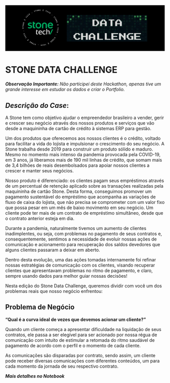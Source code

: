<img src="images/stone-data-challenge-header.png">

# STONE DATA CHALLENGE 
***Observação Importante:*** _Não participei deste Hackathon, apenas tive um grande interesse em estudar os dados e criar o Portfolio._

## *Descrição do Case*:
A Stone tem como objetivo ajudar o empreendedor brasileiro a vender, 
gerir e crescer seu negócio através dos nossos produtos e serviços que vão desde a maquininha de cartão de crédito à sistemas ERP para gestão.

Um dos produtos que oferecemos aos nossos clientes é o crédito, voltado para facilitar a vida do lojista e impulsionar o crescimento do seu negócio. 
A Stone trabalha desde 2019 para construir um produto sólido e maduro. Mesmo no momento mais intenso da pandemia provocada pela COVID-19, em 3 anos, 
já liberamos mais de 190 mil linhas de crédito, que somam mais de 3,4 bilhões de reais desembolsados para apoiar nossos clientes a crescer e manter seus negócios.

Nosso produto é diferenciado: os clientes pagam seus empréstimos através de um percentual de retenção aplicado sobre as transações realizadas pela 
maquininha de cartão Stone. Desta forma, conseguimos promover um pagamento sustentável do empréstimo que acompanha as variações de fluxo de caixa do lojista, 
que não precisa se comprometer com um valor fixo que possa pesar em um mês de baixo movimento em seu negócio. Um cliente pode ter mais de um contrato de empréstimo simultâneo, desde que o contrato anterior esteja em dia.

Durante a pandemia, naturalmente tivemos um aumento de clientes inadimplentes, ou seja, com problemas no pagamento de seus contratos e, consequentemente, 
sentimos a necessidade de evoluir nossas ações de comunicação e acionamento para recuperação dos saldos devedores que alguns 
clientes passaram a deixar em aberto.

Dentro desta evolução, uma das ações tomadas internamente foi refinar nossas estratégias de comunicação com os clientes, 
visando recuperar clientes que apresentavam problemas no ritmo de pagamento, e claro, sempre usando dados para melhor guiar nossas decisões!

Nesta edição do Stone Data Challenge, queremos dividir com você um dos problemas reais que nosso negócio enfrentou:

## Problema de Negócio

**“Qual é a curva ideal de vezes que devemos acionar um cliente?”**

Quando um cliente começa a apresentar dificuldade na liquidação de seus contratos, ele passa a ser elegível para ser acionado por nossa régua de comunicação com intuito de estimular a retomada do ritmo saudável de pagamento de acordo com o perfil e o momento de cada cliente.

As comunicações são disparadas por contrato, sendo assim, um cliente pode receber diversas comunicações com diferentes conteúdos, 
um para cada momento da jornada de seu respectivo contrato.

***Mais detalhes no Notebook***
